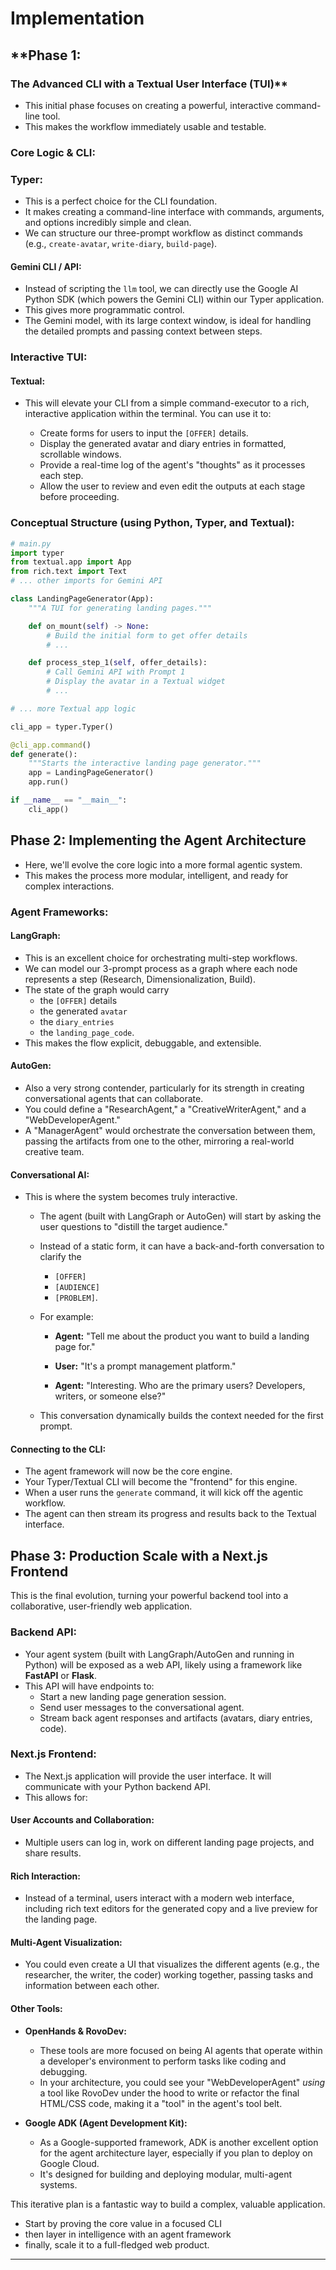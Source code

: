 # Implementation

## **Phase 1:
### The Advanced CLI with a Textual User Interface (TUI)**

- This initial phase focuses on creating a powerful, interactive command-line tool.
- This makes the workflow immediately usable and testable.

### **Core Logic & CLI:**

### **Typer:**
- This is a perfect choice for the CLI foundation.
- It makes creating a command-line interface with commands, arguments, and options incredibly simple and clean.
- We can structure our three-prompt workflow as distinct commands
	(e.g., `create-avatar`, `write-diary`, `build-page`).

#### **Gemini CLI / API:**
- Instead of scripting the `llm` tool, we can directly use the Google AI Python SDK (which powers the Gemini CLI) within our Typer application.
- This gives more programmatic control.
- The Gemini model, with its large context window, is ideal for handling the detailed prompts and passing context between steps.

### **Interactive TUI:**

#### **Textual:**
- This will elevate your CLI from a simple command-executor to a rich, interactive application within the terminal. You can use it to:

	- Create forms for users to input the `[OFFER]` details.
	- Display the generated avatar and diary entries in formatted, scrollable windows.
	- Provide a real-time log of the agent's "thoughts" as it processes each step.
	- Allow the user to review and even edit the outputs at each stage before proceeding.


### **Conceptual Structure (using Python, Typer, and Textual):**
```python
# main.py
import typer
from textual.app import App
from rich.text import Text
# ... other imports for Gemini API

class LandingPageGenerator(App):
    """A TUI for generating landing pages."""

    def on_mount(self) -> None:
        # Build the initial form to get offer details
        # ...

    def process_step_1(self, offer_details):
        # Call Gemini API with Prompt 1
        # Display the avatar in a Textual widget
        # ...

# ... more Textual app logic

cli_app = typer.Typer()

@cli_app.command()
def generate():
    """Starts the interactive landing page generator."""
    app = LandingPageGenerator()
    app.run()

if __name__ == "__main__":
    cli_app()
```
## **Phase 2: Implementing the Agent Architecture**

- Here, we'll evolve the core logic into a more formal agentic system.
- This makes the process more modular, intelligent, and ready for complex interactions.

### **Agent Frameworks:**

#### **LangGraph:**
- This is an excellent choice for orchestrating multi-step workflows.
- We can model our 3-prompt process as a graph where each node represents a step (Research, Dimensionalization, Build).
- The state of the graph would carry
	- the `[OFFER]` details
	- the generated `avatar`
	- the `diary_entries`
	- the `landing_page_code`.
- This makes the flow explicit, debuggable, and extensible.

#### **AutoGen:**
- Also a very strong contender, particularly for its strength in creating conversational agents that can collaborate.
- You could define a "ResearchAgent," a "CreativeWriterAgent," and a "WebDeveloperAgent."
- A "ManagerAgent" would orchestrate the conversation between them, passing the artifacts from one to the other, mirroring a real-world creative team.

#### **Conversational AI:**
- This is where the system becomes truly interactive.
	- The agent (built with LangGraph or AutoGen) will start by asking the user questions to "distill the target audience."
	- Instead of a static form, it can have a back-and-forth conversation to clarify the
		- `[OFFER]`
		- `[AUDIENCE]`
		- `[PROBLEM]`.

    - For example:

        - **Agent:** "Tell me about the product you want to build a landing page for."

        - **User:** "It's a prompt management platform."

        - **Agent:** "Interesting. Who are the primary users? Developers, writers, or someone else?"

	- This conversation dynamically builds the context needed for the first prompt.

#### **Connecting to the CLI:**
- The agent framework will now be the core engine.
- Your Typer/Textual CLI will become the "frontend" for this engine.
- When a user runs the `generate` command, it will kick off the agentic workflow.
- The agent can then stream its progress and results back to the Textual interface.

## **Phase 3: Production Scale with a Next.js Frontend**

This is the final evolution, turning your powerful backend tool into a collaborative, user-friendly web application.

### **Backend API:**

- Your agent system (built with LangGraph/AutoGen and running in Python) will be exposed as a web API, likely using a framework like **FastAPI** or **Flask**.
- This API will have endpoints to:
	- Start a new landing page generation session.
	- Send user messages to the conversational agent.
	- Stream back agent responses and artifacts (avatars, diary entries, code).

### **Next.js Frontend:**
- The Next.js application will provide the user interface. It will communicate with your Python backend API.
- This allows for:
#### **User Accounts and Collaboration:**
- Multiple users can log in, work on different landing page projects, and share results.
#### **Rich Interaction:**
- Instead of a terminal, users interact with a modern web interface, including rich text editors for the generated copy and a live preview for the landing page.
#### **Multi-Agent Visualization:**
- You could even create a UI that visualizes the different agents (e.g., the researcher, the writer, the coder) working together, passing tasks and information between each other.
#### **Other Tools:**
- **OpenHands & RovoDev:**
	- These tools are more focused on being AI agents that operate within a developer's environment to perform tasks like coding and debugging.
	- In your architecture, you could see your "WebDeveloperAgent" _using_ a tool like RovoDev under the hood to write or refactor the final HTML/CSS code, making it a "tool" in the agent's tool belt.

- **Google ADK (Agent Development Kit):**
	- As a Google-supported framework, ADK is another excellent option for the agent architecture layer, especially if you plan to deploy on Google Cloud.
	- It's designed for building and deploying modular, multi-agent systems.

This iterative plan is a fantastic way to build a complex, valuable application.
- Start by proving the core value in a focused CLI
- then layer in intelligence with an agent framework
- finally, scale it to a full-fledged web product.

---